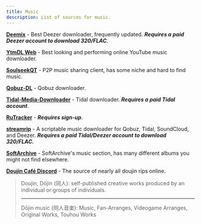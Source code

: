 ```yaml
---
title: Music
description: List of sources for music.
---
```


[**Deemix**](https://deemix.app) - Best Deezer downloader, frequently updated. **_Requires a paid Deezer account to download 320/FLAC_**.

[**YtmDL Web**](https://ytmdl.deepjyoti30.dev/) - Best looking and performing online YouTube music downloader.

[**SoulseekQT**](https://www.slsknet.org/) - P2P music sharing client, has some niche and hard to find music.

[**Qobuz-DL**](https://github.com/vitiko98/qobuz-dl) - Qobuz downloader.

[**Tidal-Media-Downloader**](https://github.com/yaronzz/Tidal-Media-Downloader) - Tidal downloader. **_Requires a paid Tidal account_**.

[**RuTracker**](https://rutracker.org) - **_Requires sign-up_**.

[**streamrip**](https://github.com/nathom/streamrip) - A scriptable music downloader for Qobuz, Tidal, SoundCloud, and Deezer. **_Requires a paid Tidal/Deezer account to download 320/FLAC._**

[**SoftArchive**](https://sanet.st/music/) - SoftArchive's music section, has many different albums you might not find elsewhere.

[**Doujin Café Discord**](https://discord.gg/doujincafe) - The source of nearly all doujin rips online.

> Doujin, Dōjin (同人): self-published creative works produced by an individual or groups of individuals.  
>
> ---
>
> Dōjin music (同人音楽): Music, Fan-Arranges, Videogame Arranges, Original Works, Touhou Works

